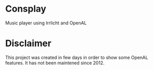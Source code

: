 Consplay
========

Music player using Irrlicht and OpenAL

Disclaimer
==========

This project was created in few days in order to show some OpenAL features.
It has not been maintened since 2012.